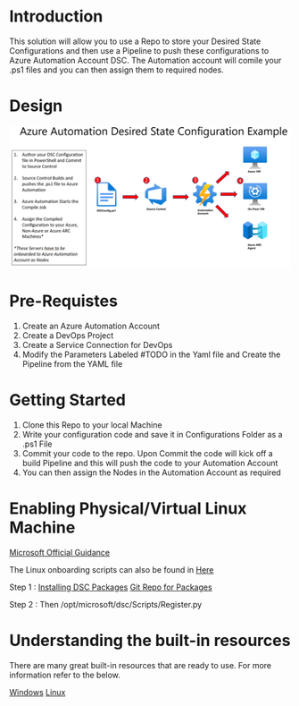 # Introduction 
This solution will allow you to use a Repo to store your Desired State Configurations and then use a Pipeline to push these configurations to Azure Automation Account DSC. The Automation account will comile your .ps1 files and you can then assign them to required nodes. 

# Design
![image](./Architecture/Design.jpg)
# Pre-Requistes 
1.	Create an Azure Automation Account
2.	Create a DevOps Project
3.  Create a Service Connection for DevOps
4.	Modify the Parameters Labeled #TODO in the Yaml file and Create the Pipeline from the YAML file
# Getting Started
1.	Clone this Repo to your local Machine
2.	Write your configuration code and save it in Configurations Folder as a .ps1 File
3.	Commit your code to the repo. Upon Commit the code will kick off a build Pipeline and this will push the code to your Automation Account
4. You can then assign the Nodes in the Automation Account as required

# Enabling Physical/Virtual Linux Machine
[Microsoft Official Guidance](https://learn.microsoft.com/en-us/azure/automation/automation-dsc-onboarding#enable-physicalvirtual-linux-machines)

The Linux onboarding scripts can also be found in [Here](https://github.com/microsoft/PowerShell-DSC-for-Linux/tree/master/LCM/scripts)

Step 1 : [Installing DSC Packages](https://github.com/Microsoft/PowerShell-DSC-for-Linux#installing-dsc-packages)
[Git Repo for Packages](https://github.com/Microsoft/PowerShell-DSC-for-Linux/releases/tag/v1.2.1-0)

Step 2 : Then /opt/microsoft/dsc/Scripts/Register.py <Automation account registration key> <Automation account registration URL>

# Understanding the built-in resources

There are many great built-in resources that are ready to use. For more information refer to the below. 

[Windows](https://learn.microsoft.com/en-us/powershell/dsc/reference/resources/windows/archiveresource?view=dsc-1.1)
[Linux](https://learn.microsoft.com/en-us/powershell/dsc/reference/resources/linux/lnxarchiveresource?view=dsc-1.1)

